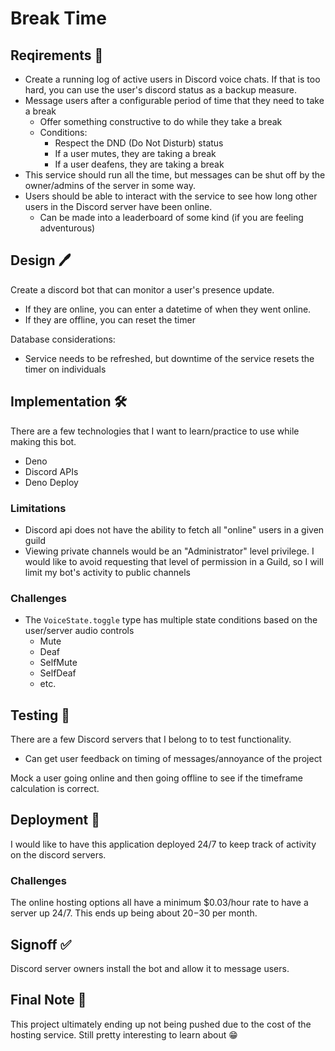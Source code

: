 # Break Time

## Reqirements 📖

- Create a running log of active users in Discord voice chats. If that is too hard, you can use the user's discord status as a backup measure.
- Message users after a configurable period of time that they need to take a break
  - Offer something constructive to do while they take a break
  - Conditions:
    - Respect the DND (Do Not Disturb) status
    - If a user mutes, they are taking a break
    - If a user deafens, they are taking a break
- This service should run all the time, but messages can be shut off by the owner/admins of the server in some way.
- Users should be able to interact with the service to see how long other users in the Discord server have been online. 
  - Can be made into a leaderboard of some kind (if you are feeling adventurous)

## Design 🖊️

Create a discord bot that can monitor a user's presence update.
- If they are online, you can enter a datetime of when they went online.
- If they are offline, you can reset the timer

Database considerations:
- Service needs to be refreshed, but downtime of the service resets the timer on individuals

## Implementation 🛠️

There are a few technologies that I want to learn/practice to use while making this bot.

- Deno
- Discord APIs
- Deno Deploy

### Limitations
- Discord api does not have the ability to fetch all "online" users in a given guild
- Viewing private channels would be an "Administrator" level privilege. I would like to avoid requesting that level of permission in a Guild, so I will limit my bot's activity to public channels

### Challenges
- The `VoiceState.toggle` type has multiple state conditions based on the user/server audio controls
  - Mute
  - Deaf
  - SelfMute
  - SelfDeaf
  - etc.


## Testing 🔬

There are a few Discord servers that I belong to to test functionality. 
- Can get user feedback on timing of messages/annoyance of the project

Mock a user going online and then going offline to see if the timeframe calculation is correct.

## Deployment 🥲

I would like to have this application deployed 24/7 to keep track of activity on the discord servers. 

### Challenges

The online hosting options all have a minimum $0.03/hour rate to have a server up 24/7. This ends up being about $20-$30 per month.

## Signoff ✅

Discord server owners install the bot and allow it to message users.

## Final Note 🙏

This project ultimately ending up not being pushed due to the cost of the hosting service. Still pretty interesting to learn about 😁